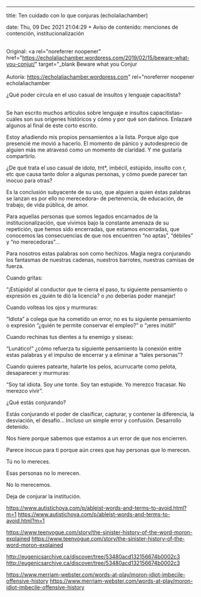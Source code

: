 ---

title: Ten cuidado con lo que conjuras (echolaliachamber)

date: Thu, 09 Dec 2021 21:04:29 +
Aviso de contenido: menciones de contención, institucionalización

<br />Original: <a rel="noreferrer noopener" href="https://echolaliachamber.wordpress.com/2019/02/15/beware-what-you-conjur/" target="_blank Beware what you Conjur<br /><br />Autoría: https://echolaliachamber.wordpress.com"   rel="noreferrer noopener echolaliachamber

¿Qué poder circula en el uso casual de insultos y lenguaje capacitista?<br /><br />

Se han escrito muchos artículos sobre lenguaje e insultos capacitistas– cuáles son sus orígenes históricos y cómo y por qué son dañinos. Enlazaré algunos al final de este corto escrito.

Estoy añadiendo mis propios pensamientos a la lista. Porque algo que presencié me movió a hacerlo. El momento de pánico y autodesprecio de alguien más me atravesó como un momento de claridad. Y me gustaría compartirlo.

¿De qué trata el uso casual de id*ota, t*nt*, imbécil, estúpido, insulto con r, etc que causa tanto dolor a algunas personas, y cómo puede parecer tan inocuo para otras?

Es la conclusión subyacente de su uso, que alguien a quien éstas palabras se lanzan es por ello no merecedora– de pertenencia, de educación, de trabajo, de vida pública, de amor.<br />

Para aquellas personas que somos legados encarnados de la institucionalización, que vivimos bajo la constante amenaza de su repetición, que hemos sido encerradas, que estamos encerradas, que conocemos las consecuencias de que nos encuentren “no aptas”, “débiles” y “no merecedoras”… 

Para nosotros estas palabras son como hechizos. Magia negra conjurando los fantasmas de nuestras cadenas, nuestros barrotes, nuestras camisas de fuerza.

Cuando gritas:

“¡Estúpido! al conductor que te cierra el paso, tu siguiente pensamiento o expresión es ¿quién te dió la licencia? o ¡no deberías poder manejar!<br />

Cuando volteas los ojos y murmuras:

“Idiota” a colega que ha cometido un error, no es tu siguiente pensamiento o expresión “¿quién te permite conservar el empleo?” o “¡eres inútil!”<br />

Cuando rechinas tus dientes a tu enemigo y siseas:

“Lunático!” ¿cómo refuerza tu siguiente pensamiento la conexión entre estas palabras y el impulso de encerrar y a eliminar a “tales personas”?<br />

Cuando quieres patearte, halarte los pelos, acurrucarte como pelota, desaparecer y murmuras:

“Soy tal idiota. Soy une tonte. Soy tan estupide. Yo merezco fracasar. No merezco vivir”.

¿Qué estás conjurando?<br />

Estás conjurando el poder de clasificar, capturar, y contener la diferencia, la desviación, el desafío… Incluso un simple error y confusión. Desarrollo detenido.<br />

Nos hiere porque sabemos que estamos a un error de que nos encierren.<br />

Parece inocuo para ti porque aún crees que hay personas que lo merecen.<br />

Tú no lo mereces.<br />

Esas personas no lo merecen.<br />

No lo merecemos.<br />

Deja de conjurar la institución.



https://www.autistichoya.com/p/ableist-words-and-terms-to-avoid.html?m=1 https://www.autistichoya.com/p/ableist-words-and-terms-to-avoid.html?m=1

https://www.teenvogue.com/story/the-sinister-history-of-the-word-moron-explained https://www.teenvogue.com/story/the-sinister-history-of-the-word-moron-explained

http://eugenicsarchive.ca/discover/tree/53480acd132156674b0002c3 http://eugenicsarchive.ca/discover/tree/53480acd132156674b0002c3

https://www.merriam-webster.com/words-at-play/moron-idiot-imbecile-offensive-history https://www.merriam-webster.com/words-at-play/moron-idiot-imbecile-offensive-history





